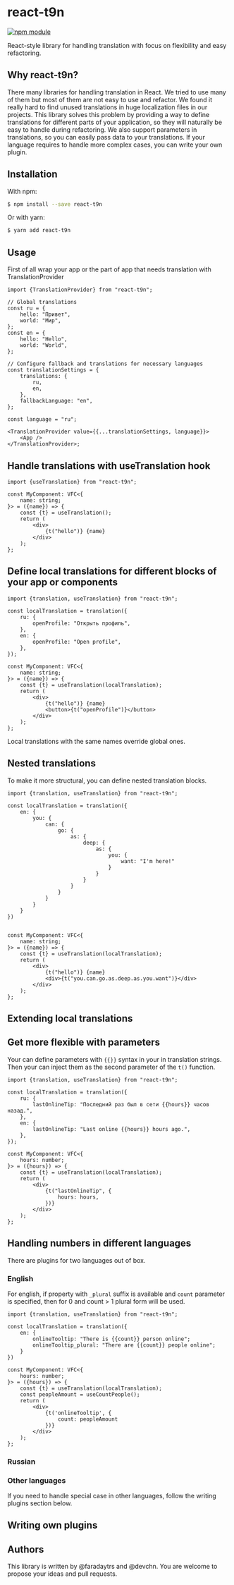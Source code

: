 # react-t9n

[![npm module](https://badge.fury.io/js/react-t9n.svg)](https://www.npmjs.org/package/react-t9n)

React-style library for handling translation with focus on flexibility and easy refactoring.

## Why react-t9n?

There many libraries for handling translation in React. We tried to use many of them but most of them are not easy to use and refactor. We found it really hard to find unused translations in huge localization files in our projects.
This library solves this problem by providing a way to define translations for different parts of your application, so they will naturally be easy to handle during refactoring.
We also support parameters in translations, so you can easily pass data to your translations. If your language requires to handle more complex cases, you can write your own plugin.

## Installation

With npm:

```bash
$ npm install --save react-t9n
```

Or with yarn:

```bash
$ yarn add react-t9n
```

## Usage

First of all wrap your app or the part of app that needs translation with TranslationProvider

```tsx
import {TranslationProvider} from "react-t9n";

// Global translations
const ru = {
    hello: "Привет",
    world: "Мир",
};
const en = {
    hello: "Hello",
    world: "World",
};

// Configure fallback and translations for necessary languages
const translationSettings = {
    translations: {
        ru,
        en,
    },
    fallbackLanguage: "en",
};

const language = "ru";

<TranslationProvider value={{...translationSettings, language}}>
    <App />
</TranslationProvider>;
```

## Handle translations with useTranslation hook

```tsx
import {useTranslation} from "react-t9n";

const MyComponent: VFC<{
    name: string;
}> = ({name}) => {
    const {t} = useTranslation();
    return (
        <div>
            {t("hello")} {name}
        </div>
    );
};
```

## Define local translations for different blocks of your app or components

```tsx
import {translation, useTranslation} from "react-t9n";

const localTranslation = translation({
    ru: {
        openProfile: "Открыть профиль",
    },
    en: {
        openProfile: "Open profile",
    },
});

const MyComponent: VFC<{
    name: string;
}> = ({name}) => {
    const {t} = useTranslation(localTranslation);
    return (
        <div>
            {t("hello")} {name}
            <button>{t("openProfile")}</button>
        </div>
    );
};
```

Local translations with the same names override global ones.

## Nested translations

To make it more structural, you can define nested translation blocks. 
```tsx
import {translation, useTranslation} from "react-t9n";

const localTranslation = translation({
    en: {
        you: {
            can: {
                go: {
                    as: {
                        deep: {
                            as: {
                                you: {
                                    want: "I'm here!"
                                }
                            }
                        }
                    }
                }
            }
        }
    }
})


const MyComponent: VFC<{
    name: string;
}> = ({name}) => {
    const {t} = useTranslation(localTranslation);
    return (
        <div>
            {t("hello")} {name}
            <div>{t("you.can.go.as.deep.as.you.want")}</div>
        </div>
    );
};

```
## Extending local translations

## Get more flexible with parameters

Your can define parameters with `{{}}` syntax in your in translation strings.
Then your can inject them as the second parameter of the `t()` function.
```tsx
import {translation, useTranslation} from "react-t9n";

const localTranslation = translation({
    ru: {
        lastOnlineTip: "Последний раз был в сети {{hours}} часов назад.",
    },
    en: {
        lastOnlineTip: "Last online {{hours}} hours ago.",
    },
});

const MyComponent: VFC<{
    hours: number;
}> = ({hours}) => {
    const {t} = useTranslation(localTranslation);
    return (
        <div>
            {t("lastOnlineTip", {
                hours: hours,
            })}
        </div>
    );
};
```

## Handling numbers in different languages

There are plugins for two languages out of box.

### English

For english, if property with `_plural` suffix is available and `count` parameter is specified, then for 0 and count > 1 plural form will be used.

```tsx
import {translation, useTranslation} from "react-t9n";

const localTranslation = translation({
    en: {
        onlineTooltip: "There is {{count}} person online";
        onlineTooltip_plural: "There are {{count}} people online";
    }
})

const MyComponent: VFC<{
    hours: number;
}> = ({hours}) => {
    const {t} = useTranslation(localTranslation);
    const peopleAmount = useCountPeople();
    return (
        <div>
            {t('onlineTooltip', {
                count: peopleAmount
            })}
        </div>
    );
};
```

### Russian



### Other languages

If you need to handle special case in other languages, follow the writing plugins section below.

## Writing own plugins

## Authors
This library is written by @faradaytrs and @devchn. You are welcome to propose your ideas and pull requests.